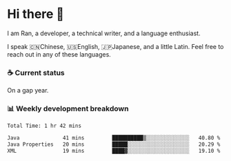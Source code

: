 # Hi there 👋

I am Ran, a developer, a technical writer, and a language enthusiast.

I speak 🇨🇳Chinese, 🇺🇸English, 🇯🇵Japanese, and a little Latin. Feel free to reach out in any of these languages.

<!-- [LinkedIn]() | [Twitter]() | [📧]() -->

### ☕ Current status

On a gap year.

### 📊 Weekly development breakdown

<!--START_SECTION:waka-->

```txt
Total Time: 1 hr 42 mins

Java              41 mins         ██████████▒░░░░░░░░░░░░░░   40.80 %
Java Properties   20 mins         █████░░░░░░░░░░░░░░░░░░░░   20.29 %
XML               19 mins         ████▓░░░░░░░░░░░░░░░░░░░░   19.10 %
```

<!--END_SECTION:waka-->
